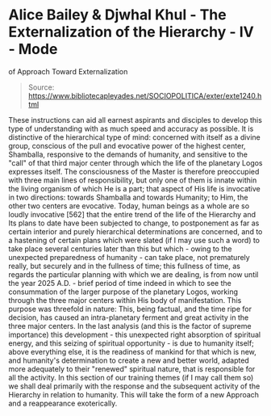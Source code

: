 # Alice Bailey & Djwhal Khul - The Externalization of the Hierarchy - IV - Mode
of Approach Toward Externalization

> Source: https://www.bibliotecapleyades.net/SOCIOPOLITICA/exter/exte1240.html

These instructions can aid all earnest aspirants and disciples to develop this type of understanding with as much speed and accuracy as possible. It is distinctive of the hierarchical type of mind: concerned with itself as a divine group, conscious of the pull and evocative power of the highest center, Shamballa, responsive to the demands of humanity, and sensitive to the "call" of that third major center through which the life of the planetary Logos expresses itself. The consciousness of the Master is therefore preoccupied with three main lines of responsibility, but only one of them is innate within the living organism of which He is a part; that aspect of His life is invocative in two directions: towards Shamballa and towards Humanity; to Him, the other two centers are evocative.
Today, human beings as a whole are so loudly invocative [562] that the entire trend of the life of the Hierarchy and Its plans to date have been subjected to change, to postponement as far as certain interior and purely hierarchical determinations are concerned, and to a hastening of certain plans which were slated (if I may use such a word) to take place several centuries later than this but which - owing to the unexpected preparedness of humanity - can take place, not prematurely really, but securely and in the fullness of time; this fullness of time, as regards the particular planning with which we are dealing, is from now until the year 2025 A.D. - brief period of time indeed in which to see the consummation of the larger purpose of the planetary Logos, working through the three major centers within His body of manifestation. This purpose was threefold in nature:
This, being factual, and the time ripe for decision, has caused an intra-planetary ferment and great activity in the three major centers. In the last analysis (and this is the factor of supreme importance) this development - this unexpected right absorption of spiritual energy, and this seizing of spiritual opportunity - is due to humanity itself; above everything else, it is the readiness of mankind for that which is new, and humanity's determination to create a new and better world, adapted more adequately to their "renewed" spiritual nature, that is responsible for all the activity.
In this section of our training themes (if I may call them so) we shall deal primarily with the response and the subsequent activity of the Hierarchy in relation to humanity. This will take the form of a new Approach and a reappearance exoterically.
